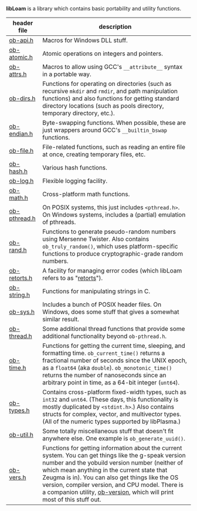 **libLoam** is a library which contains basic portability and utility functions.

|header file|description                                                      |
|-----------|-----------------------------------------------------------------|
|[ob-api.h](ob-api.h)       | Macros for Windows DLL stuff.                                         |
|[ob-atomic.h](ob-atomic.h) | Atomic operations on integers and pointers.                           |
|[ob-attrs.h](ob-attrs.h)   | Macros to allow using GCC's `__attribute__` syntax in a portable way. |
|[ob-dirs.h](ob-dirs.h)     | Functions for operating on directories (such as recursive `mkdir` and `rmdir`, and path manipulation functions) and also functions for getting standard directory locations (such as pools directory, temporary directory, etc.). |
|[ob-endian.h](ob-endian.h) | Byte-swapping functions.  When possible, these are just wrappers around GCC's `__builtin_bswap` functions. |
|[ob-file.h](ob-file.h)     | File-related functions, such as reading an entire file at once, creating temporary files, etc. |
|[ob-hash.h](ob-hash.h)     | Various hash functions. |
|[ob-log.h](ob-log.h)       | Flexible logging facility. |
|[ob-math.h](ob-math.h)     | Cross-platform math functions. |
|[ob-pthread.h](ob-pthread.h) | On POSIX systems, this just includes `<pthread.h>`.  On Windows systems, includes a (partial) emulation of pthreads. |
|[ob-rand.h](ob-rand.h)     | Functions to generate pseudo-random numbers using Mersenne Twister.  Also contains `ob_truly_random()`, which uses platform-specific functions to produce cryptographic-grade random numbers.|
|[ob-retorts.h](ob-retorts.h) | A facility for managing error codes (which libLoam refers to as "[retorts](doc/extending-ob-retort.md)").|
|[ob-string.h](ob-string.h) | Functions for manipulating strings in C. |
|[ob-sys.h](ob-sys.h) | Includes a bunch of POSIX header files.  On Windows, does some stuff that gives a somewhat similar result.|
|[ob-thread.h](ob-thread.h) | Some additional thread functions that provide some additional functionality beyond `ob-pthread.h`.|
|[ob-time.h](ob-time.h) | Functions for getting the current time, sleeping, and formatting time.  `ob_current_time()` returns a fractional number of seconds since the UNIX epoch, as a `float64` (aka `double`).  `ob_monotonic_time()` returns the number of nanoseconds since an arbitrary point in time, as a 64-bit integer (`unt64`).|
|[ob-types.h](ob-types.h) | Contains cross-platform fixed-width types, such as `int32` and `unt64`.  (These days, this functionality is mostly duplicated by `<stdint.h>`.)  Also contains structs for complex, vector, and multivector types.  (All of the numeric types supported by libPlasma.)|
|[ob-util.h](ob-util.h) | Some totally miscellaneous stuff that doesn't fit anywhere else.  One example is `ob_generate_uuid()`.|
|[ob-vers.h](ob-vers.h) | Functions for getting information about the current system.  You can get things like the g-speak version number and the yobuild version number (neither of which mean anything in the current state that Zeugma is in).  You can also get things like the OS version, compiler version, and CPU model.  There is a companion utility, [ob-version](ob-version.pod), which will print most of this stuff out.|
